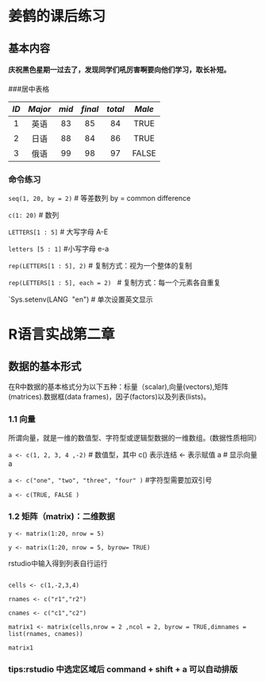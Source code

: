 # 姜鹤的课后练习

## 基本内容

#### 庆祝黑色星期一过去了，发现同学们吼厉害啊要向他们学习，取长补短。

###居中表格

|*ID*|*Major*|*mid*|*final*|*total*|*Male*|
|:---:|:---:|:---:|:---:|:---:|:---:|
|1|英语|83|85|84|TRUE|
|2|日语|88|84|86|TRUE|
|3|俄语|99|98|97|FALSE|

### 命令练习
`seq(1, 20, by = 2)` \# 等差数列 by = common difference

`c(1: 20)` \# 数列

`LETTERS[1 : 5]` \# 大写字母 A-E 

`letters [5 : 1]` \#小写字母 e-a

`rep(LETTERS[1 : 5], 2)` \# 复制方式：视为一个整体的复制

`rep(LETTERS[1 : 5], each = 2)`   \# 复制方式：每一个元素各自重复

`Sys.setenv(LANG  "en") \# 单次设置英文显示

# R语言实战第二章

## 数据的基本形式

在R中数据的基本格式分为以下五种：标量（scalar),向量(vectors),矩阵(matrices).数据框(data frames)，因子(factors)以及列表(lists)。

### 1.1 向量

所谓向量，就是一维的数值型、字符型或逻辑型数据的一维数组。(数据性质相同）

`a <- c(1, 2, 3, 4 ,-2)` \# 数值型，其中 c() 表示连结 <- 表示赋值 a # 显示向量 a 

`a <- c("one", "two", "three", "four" )` \#字符型需要加双引号

`a <- c(TRUE, FALSE )`

### 1.2 矩阵（matrix)：二维数据

`y <- matrix(1:20, nrow = 5)`

 `y <- matrix(1:20, nrow = 5, byrow= TRUE)`
 
rstudio中输入得到列表自行运行

```{r matrix1}

cells <- c(1,-2,3,4)

rnames <- c("r1","r2")

cnames <- c("c1","c2")

matrix1 <- matrix(cells,nrow = 2 ,ncol = 2, byrow = TRUE,dimnames = list(rnames, cnames))

matrix1

```


### tips:rstudio 中选定区域后 command + shift + a 可以自动排版
